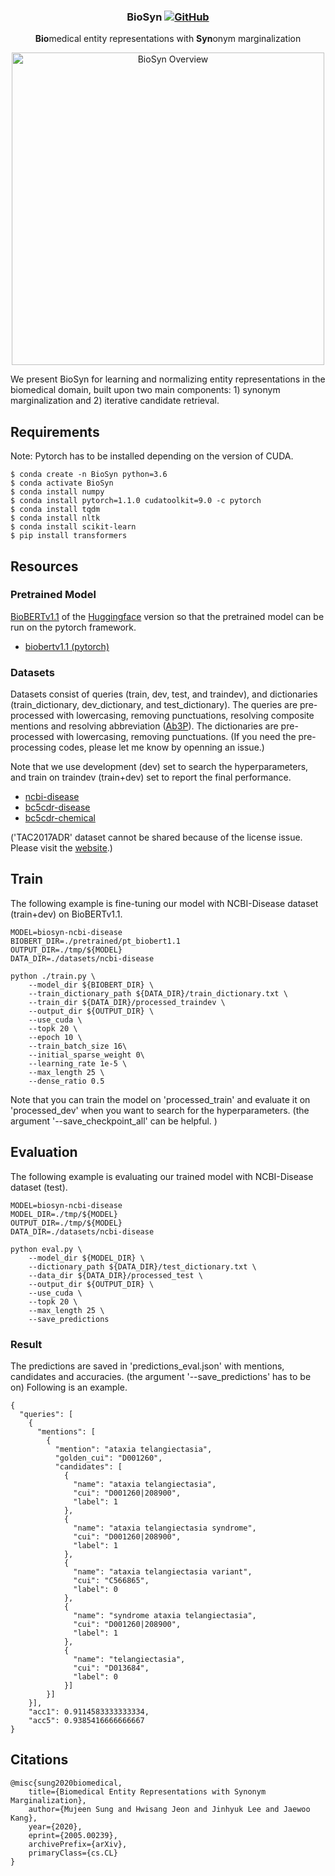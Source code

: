 <h3 align="center">
<p>BioSyn
<a href="https://github.com/dmis-lab/BioSyn/blob/master/LICENSE">
   <img alt="GitHub" src="https://img.shields.io/badge/License-MIT-yellow.svg">
</a>
</h3>
<div align="center">
    <p><b>Bio</b>medical entity representations with <b>Syn</b>onym marginalization
</div>

<div align="center">
  <img alt="BioSyn Overview" src="https://github.com/dmis-lab/biosyn/blob/master/images/biosyn_overview.png" width="500px">
</div>

We present BioSyn for learning and normalizing entity representations in the biomedical domain, built upon two main components: 1) synonym marginalization and 2) iterative candidate retrieval.

## Requirements

Note: Pytorch has to be installed depending on the version of CUDA.

```
$ conda create -n BioSyn python=3.6
$ conda activate BioSyn
$ conda install numpy
$ conda install pytorch=1.1.0 cudatoolkit=9.0 -c pytorch
$ conda install tqdm
$ conda install nltk
$ conda install scikit-learn
$ pip install transformers
```

## Resources

### Pretrained Model
[BioBERTv1.1](https://github.com/dmis-lab/biobert) of the
[Huggingface](https://github.com/huggingface/transformers) version so that the pretrained model can be run on the pytorch framework.

- [biobertv1.1 (pytorch)](https://drive.google.com/drive/folders/1nSjj-ubecQbwYPdz3NyAqiJ1-rLtguUp?usp=sharing)

### Datasets

Datasets consist of queries (train, dev, test, and traindev), and dictionaries (train_dictionary, dev_dictionary, and test_dictionary). The queries are pre-processed with lowercasing, removing punctuations, resolving composite mentions and resolving abbreviation ([Ab3P](https://github.com/ncbi-nlp/Ab3P)). The dictionaries are pre-processed with lowercasing, removing punctuations. (If you need the pre-processing codes, please let me know by openning an issue.)

Note that we use development (dev) set to search the hyperparameters, and train on traindev (train+dev) set to report the final performance.

- [ncbi-disease](https://drive.google.com/open?id=1nqTQba0IcJiXUal7fx3s-KUFRCfMPpaj)
- [bc5cdr-disease](https://drive.google.com/open?id=1nvNYdfGrlZjya4RlhRu-IQJjRJzQcpyr)
- [bc5cdr-chemical](https://drive.google.com/open?id=1nsWIWmds5p7UZIeqrKVnhNTaBQAbqVYk)

('TAC2017ADR' dataset cannot be shared because of the license issue. Please visit the [website](https://bionlp.nlm.nih.gov/tac2017adversereactions/).)

## Train

The following example is fine-tuning our model with NCBI-Disease dataset (train+dev) on BioBERTv1.1. 

```
MODEL=biosyn-ncbi-disease
BIOBERT_DIR=./pretrained/pt_biobert1.1
OUTPUT_DIR=./tmp/${MODEL}
DATA_DIR=./datasets/ncbi-disease

python ./train.py \
    --model_dir ${BIOBERT_DIR} \
    --train_dictionary_path ${DATA_DIR}/train_dictionary.txt \
    --train_dir ${DATA_DIR}/processed_traindev \
    --output_dir ${OUTPUT_DIR} \
    --use_cuda \
    --topk 20 \
    --epoch 10 \
    --train_batch_size 16\
    --initial_sparse_weight 0\
    --learning_rate 1e-5 \
    --max_length 25 \
    --dense_ratio 0.5
```

Note that you can train the model on 'processed_train' and evaluate it on 'processed_dev' when you want to search for the hyperparameters. (the argument '--save_checkpoint_all' can be helpful. )

## Evaluation

The following example is evaluating our trained model with NCBI-Disease dataset (test). 

```
MODEL=biosyn-ncbi-disease
MODEL_DIR=./tmp/${MODEL}
OUTPUT_DIR=./tmp/${MODEL}
DATA_DIR=./datasets/ncbi-disease

python eval.py \
    --model_dir ${MODEL_DIR} \
    --dictionary_path ${DATA_DIR}/test_dictionary.txt \
    --data_dir ${DATA_DIR}/processed_test \
    --output_dir ${OUTPUT_DIR} \
    --use_cuda \
    --topk 20 \
    --max_length 25 \
    --save_predictions
```

### Result

The predictions are saved in 'predictions_eval.json' with mentions, candidates and accuracies. (the argument '--save_predictions' has to be on)
Following is an example.

```
{
  "queries": [
    {
      "mentions": [
        {
          "mention": "ataxia telangiectasia",
          "golden_cui": "D001260",
          "candidates": [
            {
              "name": "ataxia telangiectasia",
              "cui": "D001260|208900",
              "label": 1
            },
            {
              "name": "ataxia telangiectasia syndrome",
              "cui": "D001260|208900",
              "label": 1
            },
            {
              "name": "ataxia telangiectasia variant",
              "cui": "C566865",
              "label": 0
            },
            {
              "name": "syndrome ataxia telangiectasia",
              "cui": "D001260|208900",
              "label": 1
            },
            {
              "name": "telangiectasia",
              "cui": "D013684",
              "label": 0
            }]
        }]
    }],
    "acc1": 0.9114583333333334,
    "acc5": 0.9385416666666667
}
```

## Citations

```
@misc{sung2020biomedical,
    title={Biomedical Entity Representations with Synonym Marginalization},
    author={Mujeen Sung and Hwisang Jeon and Jinhyuk Lee and Jaewoo Kang},
    year={2020},
    eprint={2005.00239},
    archivePrefix={arXiv},
    primaryClass={cs.CL}
}
```
